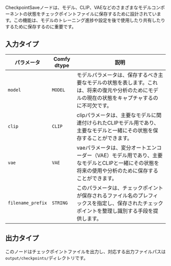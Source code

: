 CheckpointSaveノードは、モデル、CLIP、VAEなどのさまざまなモデルコンポーネントの状態をチェックポイントファイルに保存するために設計されています。この機能は、モデルのトレーニング進捗や設定を後で使用したり共有したりするために保存するのに重要です。

## 入力タイプ

| パラメータ | Comfy dtype | 説明 |
|-----------|-------------|-------------|
| `model`   | `MODEL`     | モデルパラメータは、保存するべき主要なモデルの状態を表します。これは、将来の復元や分析のためにモデルの現在の状態をキャプチャするのに不可欠です。 |
| `clip`    | `CLIP`      | clipパラメータは、主要なモデルに関連付けられたCLIPモデル用であり、主要なモデルと一緒にその状態を保存することができます。 |
| `vae`     | `VAE`       | vaeパラメータは、変分オートエンコーダー（VAE）モデル用であり、主要なモデルとCLIPと一緒にその状態を将来の使用や分析のために保存することができます。 |
| `filename_prefix` | `STRING` | このパラメータは、チェックポイントが保存されるファイル名のプレフィックスを指定し、保存されたチェックポイントを整理し識別する手段を提供します。 |

## 出力タイプ

このノードはチェックポイントファイルを出力し、対応する出力ファイルパスは`output/checkpoints/`ディレクトリです。
